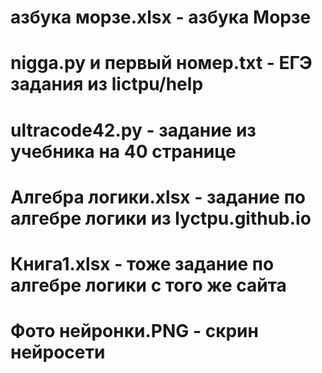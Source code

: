 # азбука морзе.xlsx - азбука Морзе
# nigga.py и  первый номер.txt - ЕГЭ задания из lictpu/help
# ultracode42.py - задание из учебника на 40 странице
# Алгебра логики.xlsx - задание по алгебре логики из lyctpu.github.io
# Книга1.xlsx - тоже задание по алгебре логики с того же сайта
# Фото нейронки.PNG - скрин нейросети
